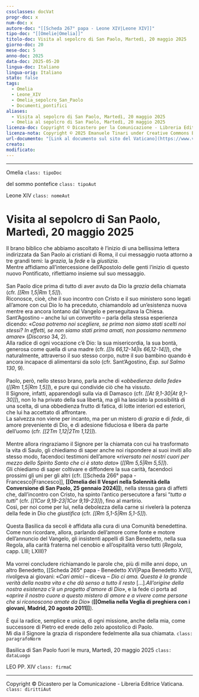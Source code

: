 ```yaml
---
cssclasses: docVat
progr-doc: x
num-doc: x
autore-doc: "[[Scheda 267° papa - Leone XIV|Leone XIV]]"
tipo-doc: "[[Omelie|Omelia]]"
titolo-doc: Visita al sepolcro di San Paolo, Martedì, 20 maggio 2025
giorno-doc: 20
mese-doc: 5
anno-doc: 2025
data-doc: 2025-05-20
lingua-doc: Italiano
lingua-orig: Italiano
stato: false
tags:
  - Omelia
  - Leone_XIV
  - Omelia_sepolcro_San_Paolo
  - Documenti_pontifici
aliases:
  - Visita al sepolcro di San Paolo, Martedì, 20 maggio 2025
  - Omelia al sepolcro di San Paolo, Martedì, 20 maggio 2025
licenza-doc: Copyright © Dicastero per la Comunicazione - Libreria Editrice Vaticana
licenza-nota: Copyright © 2025 Emanuele Tinari under Creative Commons BY-NC-SA 4.0 https://creativecommons.org/licenses/by-nc-sa/4.0/
url-documento: "[Link al documento sul sito del Vaticano](https://www.vatican.va/content/leo-xiv/it/homilies/2025/documents/20250520-visita-sanpaolo.html)"
creato: 
modificato: 
---
```


***

Omelia `class: tipoDoc`

del sommo pontefice `class: tipoAut`

Leone XIV `class: nomeAut`


# Visita al sepolcro di San Paolo, Martedì, 20 maggio 2025

Il brano biblico che abbiamo ascoltato è l’inizio di una bellissima lettera indirizzata da San Paolo ai cristiani di Roma, il cui messaggio ruota attorno a tre grandi temi: la *grazia*, la *fede* e la *giustizia*.<br>Mentre affidiamo all’intercessione dell’Apostolo delle genti l’inizio di questo nuovo Pontificato, riflettiamo insieme sul suo messaggio.<br><br>San Paolo dice prima di tutto di aver avuto da Dio la *grazia* della chiamata (cfr. *<span class="BibleRef">[[Rm 1,5|Rm 1,5]]</span>*).<br>Riconosce, cioè, che il suo incontro con Cristo e il suo ministero sono legati all’amore con cui Dio lo ha preceduto, chiamandolo ad un’esistenza nuova mentre era ancora lontano dal Vangelo e perseguitava la Chiesa.<br>Sant’Agostino – anche lui un convertito – parla della stessa esperienza dicendo: «*Cosa potremo noi scegliere, se prima non siamo stati scelti noi stessi? In effetti, se non siamo stati prima amati, non possiamo nemmeno amare*» (*Discorso* 34, 2).<br>Alla radice di ogni vocazione c’è Dio: la sua misericordia, la sua bontà, generosa come quella di una madre (cfr. *<span class="BibleRef">[[Is 66,12-14|Is 66,12-14]]</span>*), che naturalmente, attraverso il suo stesso corpo, nutre il suo bambino quando è ancora incapace di alimentarsi da solo (cfr. Sant’Agostino, *Esp. sul Salmo 130*, 9).<br><br>Paolo, però, nello stesso brano, parla anche di «*obbedienza della fede*» (*<span class="BibleRef">[[Rm 1,5|Rm 1,5]]</span>*), e pure qui condivide ciò che ha vissuto.<br>Il Signore, infatti, apparendogli sulla via di Damasco (cfr. *<span class="BibleRef">[[At 9,1-30|At 9,1-30]]</span>*), non lo ha privato della sua libertà, ma gli ha lasciato la possibilità di una scelta, di una obbedienza frutto di fatica, di lotte interiori ed esteriori, che lui ha accettato di affrontare.<br>La salvezza non viene per incanto, ma per un mistero di *grazia* e di *fede*, di amore preveniente di Dio, e di adesione fiduciosa e libera da parte dell’uomo (cfr. *<span class="BibleRef">[[2Tm 1,12|2Tm 1,12]]</span>*).<br><br>Mentre allora ringraziamo il Signore per la chiamata con cui ha trasformato la vita di Saulo, gli chiediamo di saper anche noi rispondere ai suoi inviti allo stesso modo, facendoci testimoni dell’amore «*riversato nei nostri cuori per mezzo dello Spirito Santo che ci è stato dato*» (*<span class="BibleRef">[[Rm 5,5|Rm 5,5]]</span>*).<br>Gli chiediamo di saper coltivare e diffondere la sua carità, facendoci prossimi gli uni per gli altri (cfr. [[Scheda 266° papa - Francesco|Francesco]], **[[Omelia dei II Vespri nella Solennità della Conversione di San Paolo, 25 gennaio 2024]]**), nella stessa gara di affetti che, dall’incontro con Cristo, ha spinto l’antico persecutore a farsi “*tutto a tutti*” (cfr. *<span class="BibleRef">[[1Cor 9,19-23|1Cor 9,19-23]]</span>*), fino al martirio.<br>Così, per noi come per lui, nella debolezza della carne si rivelerà la potenza della fede in Dio che *giustifica* (cfr. *<span class="BibleRef">[[Rm 5,1-5|Rm 5,1-5]]</span>*).<br><br>Questa Basilica da secoli è affidata alla cura di una Comunità benedettina.<br>Come non ricordare, allora, parlando dell’amore come fonte e motore dell’annuncio del Vangelo, gli insistenti appelli di San Benedetto, nella sua Regola, alla carità fraterna nel cenobio e all’ospitalità verso tutti (*Regola*, capp. LIII; LXIII)?<br><br>Ma vorrei concludere richiamando le parole che, più di mille anni dopo, un altro Benedetto, [[Scheda 265° papa - Benedetto XVI|Papa Benedetto XVI]], rivolgeva ai giovani: «*Cari amici* – diceva – *Dio ci ama. Questa è la grande verità della nostra vita e che dà senso a tutto il resto* [...]*.All’origine della nostra esistenza c’è un progetto d’amore di Dio*», e la fede ci porta ad «*aprire il nostro cuore a questo mistero di amore e a vivere come persone che si riconoscono amate da Dio*» (**[[Omelia nella Veglia di preghiera con i giovani, Madrid, 20 agosto 2011]]**).<br><br>È qui la radice, semplice e unica, di ogni missione, anche della mia, come successore di Pietro ed erede dello zelo apostolico di Paolo.<br>Mi dia il Signore la grazia di rispondere fedelmente alla sua chiamata. `class: paragrafoNorm`

Basilica di San Paolo fuori le mura, Martedì, 20 maggio 2025 `class: dataLuogo`

LEO PP. XIV `class: firmaC`

***

Copyright © Dicastero per la Comunicazione - Libreria Editrice Vaticana. `class: dirittiAut`


